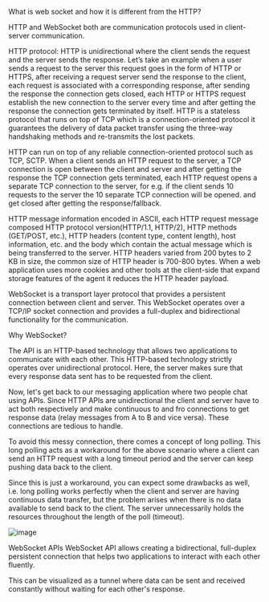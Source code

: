 What is web socket and how it is different from the HTTP?

HTTP and WebSocket both are communication protocols used in client-server communication. 

HTTP protocol: HTTP is unidirectional where the client sends the request and the server sends the response. Let’s take an example when a user sends a request to the server this request goes in the form of HTTP or HTTPS, after receiving a request server send the response to the client, each request is associated with a corresponding response, after sending the response the connection gets closed, each HTTP or HTTPS request establish the new connection to the server every time and after getting the response the connection gets terminated by itself. 
HTTP is a stateless protocol that runs on top of TCP which is a connection-oriented protocol it guarantees the delivery of data packet transfer using the three-way handshaking methods and re-transmits the lost packets. 

HTTP can run on top of any reliable connection-oriented protocol such as TCP, SCTP. When a client sends an HTTP request to the server, a TCP connection is open between the client and server and after getting the response the TCP connection gets terminated, each HTTP request opens a separate TCP connection to the server, for e.g. if the client sends 10 requests to the server the 10 separate TCP connection will be opened. and get closed after getting the response/fallback. 

HTTP message information encoded in ASCII, each HTTP request message composed HTTP protocol version(HTTP/1.1, HTTP/2), HTTP methods (GET/POST, etc.), HTTP headers (content type, content length), host information, etc. and the body which contain the actual message which is being transferred to the server. HTTP headers varied from 200 bytes to 2 KB in size, the common size of HTTP header is 700-800 bytes. When a web application uses more cookies and other tools at the client-side that expand storage features of the agent it reduces the HTTP header payload. 

WebSocket is a transport layer protocol that provides a persistent connection between client and server. This WebSocket operates over a TCP/IP socket connection and provides a full-duplex and bidirectional functionality for the communication.



Why WebSocket?

The API is an HTTP-based technology that allows two applications to communicate with each other. This HTTP-based technology strictly operates over unidirectional protocol. Here, the server makes sure that every response data sent has to be requested from the client.

Now, let's get back to our messaging application where two people chat using APIs. Since HTTP APIs are unidirectional the client and server have to act both respectively and make continuous to and fro connections to get response data (relay messages from A to B and vice versa). These connections are tedious to handle.

To avoid this messy connection, there comes a concept of long polling. This long polling acts as a workaround for the above scenario where a client can send an HTTP request with a long timeout period and the server can keep pushing data back to the client.

Since this is just a workaround, you can expect some drawbacks as well, i.e. long polling works perfectly when the client and server are having continuous data transfer, but the problem arises when there is no data available to send back to the client. The server unnecessarily holds the resources throughout the length of the poll (timeout).


![image](https://github.com/prakashlsp/NewBot/assets/167532552/63298bbe-6b5c-4817-9da1-29a7f7a81329)

WebSocket APIs
WebSocket API allows creating a bidirectional, full-duplex persistent connection that helps two applications to interact with each other fluently.

This can be visualized as a tunnel where data can be sent and received constantly without waiting for each other's response.
